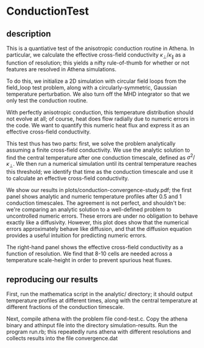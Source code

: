# ConductionTest

## description
This is a quantiative test of the anisotropic conduction routine in Athena.
In particular, we calculate the effective cross-field conductivity $\kappa_{\perp}/\kappa_{\parallel}$ as a function of resolution; this yields a nifty rule-of-thumb for whether or not features are resolved in Athena simulations.

To do this, we initialize a 2D simulation with circular field loops from the field_loop test problem, along with a circularly-symmetric, Gaussian temperature perturbation.
We also turn off the MHD integrator so that we only test the conduction routine.

With perfectly anisotropic conduction, this temperature distribution should not evolve at all; of course, heat does flow radially due to numeric errors in the code.
We want to quantify this numeric heat flux and express it as an effective cross-field conductivity.

This test thus has two parts: first, we solve the problem analytically assuming a finite cross-field conductivity.
We use the analytic solution to find the central temperature after one conduction timescale, defined as $\sigma^2/\kappa_{\perp}$.
We then run a numerical simulation until its central temperature reaches this threshold; we identify that time as the conduction timescale and use it to calculate an effective cross-field conductivity.

We show our results in plots/conduction-convergence-study.pdf; the first panel shows analytic and numeric temperature profiles after 0.5 and 1 conduction timescales.
The agreement is not perfect, and shouldn't be: we're comparing an analytic solution to a well-defined problem to uncontrolled numeric errors.
These errors are under no obligation to behave exactly like a diffusivity.
However, this plot does show that the numerical errors approximately behave like diffusion, and that the diffusion equation provides a useful intuition for predicting numeric errors.

The right-hand panel shows the effective cross-field conductivity as a function of resolution.
We find that 8-10 cells are needed across a temperature scale-height in order to prevent spurious heat fluxes.

## reproducing our results
First, run the mathematica script in the analytic/ directory; it should output temperature profiles at different times, along with the central temperature at different fractions of the conduction timescale.

Next, compile athena with the problem file cond-test.c.
Copy the athena binary and athinput file into the directory simulation-results.
Run the program run.rb; this repeatedly runs athena with different resolutions and collects results into the file convergence.dat
